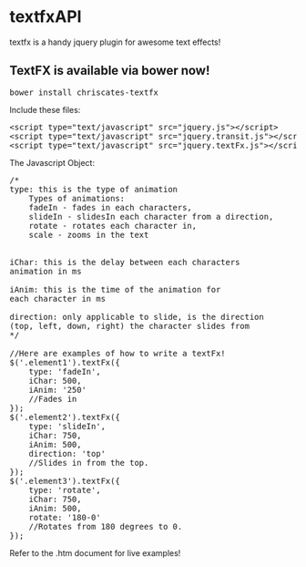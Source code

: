 textfxAPI
=========

textfx is a handy jquery plugin for awesome text effects!

<h2>TextFX is available via bower now!</h2>
<pre>
bower install chriscates-textfx
</pre>

Include these files:
<pre>
&#60;script type="text/javascript" src="jquery.js"&#62;&#60;/script&#62;
&#60;script type="text/javascript" src="jquery.transit.js"&#62;&#60;/script&#62;
&#60;script type="text/javascript" src="jquery.textFx.js"&#62;&#60;/script&#62;
</pre>

The Javascript Object:
<pre>
/*
type: this is the type of animation
	Types of animations:
	fadeIn - fades in each characters,
	slideIn - slidesIn each character from a direction,
	rotate - rotates each character in,
	scale - zooms in the text


iChar: this is the delay between each characters 
animation in ms

iAnim: this is the time of the animation for 
each character in ms

direction: only applicable to slide, is the direction 
(top, left, down, right) the character slides from
*/

//Here are examples of how to write a textFx!
$('.element1').textFx({
	type: 'fadeIn',
	iChar: 500,
	iAnim: '250'
	//Fades in
});
$('.element2').textFx({
	type: 'slideIn',
	iChar: 750,
	iAnim: 500,
	direction: 'top'
	//Slides in from the top.
});
$('.element3').textFx({
	type: 'rotate',
	iChar: 750,
	iAnim: 500,
	rotate: '180-0' 
	//Rotates from 180 degrees to 0.
});
</pre>

Refer to the .htm document for live examples!
